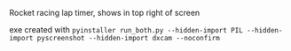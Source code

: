 Rocket racing lap timer, shows in top right of screen

exe created with `pyinstaller run_both.py --hidden-import PIL --hidden-import pyscreenshot --hidden-import dxcam --noconfirm`

